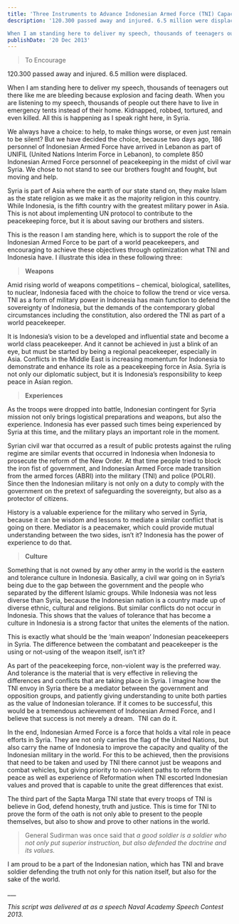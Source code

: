 ```yaml
---
title: 'Three Instruments to Advance Indonesian Armed Force (TNI) Capacity in Accomplishing Peacekeeping Mission in Syria'
description: '120.300 passed away and injured. 6.5 million were displaced.

When I am standing here to deliver my speech, thousands of teenagers out there like me are bleeding because explosion and facing death. When you are listening to my speech, thousands of people out there have to live in emergency tents instead of their home. Kidnapped, robbed, tortured, and even killed. All this is happening as I speak right here, in Syria.'
publishDate: '20 Dec 2013'
---
```


> To Encourage

120.300 passed away and injured. 6.5 million were displaced.

When I am standing here to deliver my speech, thousands of teenagers out there like me are bleeding because explosion and facing death. When you are listening to my speech, thousands of people out there have to live in emergency tents instead of their home. Kidnapped, robbed, tortured, and even killed. All this is happening as I speak right here, in Syria.

We always have a choice: to help, to make things worse, or even just remain to be silent? But we have decided the choice, because two days ago, 186 personnel of Indonesian Armed Force have arrived in Lebanon as part of UNIFIL (United Nations Interim Force in Lebanon), to complete 850 Indonesian Armed Force personnel of peacekeeping in the midst of civil war Syria. We chose to not stand to see our brothers fought and fought, but moving and help.

Syria is part of Asia where the earth of our state stand on, they make Islam as the state religion as we make it as the majority religion in this country. While Indonesia, is the fifth country with the greatest military power in Asia. This is not about implementing UN protocol to contribute to the peacekeeping force, but it is about saving our brothers and sisters.

This is the reason I am standing here, which is to support the role of the Indonesian Armed Force to be part of a world peacekeepers, and encouraging to achieve these objectives through optimization what TNI and Indonesia have. I illustrate this idea in these following three:

> **Weapons**

Amid rising world of weapons competitions – chemical, biological, satellites, to nuclear, Indonesia faced with the choice to follow the trend or vice versa. TNI as a form of military power in Indonesia has main function to defend the sovereignty of Indonesia, but the demands of the contemporary global circumstances including the constitution, also ordered the TNI as part of a world peacekeeper.

It is Indonesia’s vision to be a developed and influential state and become a world class peacekeeper. And it cannot be achieved in just a blink of an eye, but must be started by being a regional peacekeeper, especially in Asia. Conflicts in the Middle East is increasing momentum for Indonesia to demonstrate and enhance its role as a peacekeeping force in Asia. Syria is not only our diplomatic subject, but it is Indonesia’s responsibility to keep peace in Asian region.

> **Experiences**

As the troops were dropped into battle, Indonesian contingent for Syria mission not only brings logistical preparations and weapons, but also the experience. Indonesia has ever passed such times being experienced by Syria at this time, and the military plays an important role in the moment.

Syrian civil war that occurred as a result of public protests against the ruling regime are similar events that occurred in Indonesia when Indonesia to prosecute the reform of the New Order. At that time people tried to block the iron fist of government, and Indonesian Armed Force made transition from the armed forces (ABRI) into the military (TNI) and police (POLRI). Since then the Indonesian military is not only on a duty to comply with the government on the pretext of safeguarding the sovereignty, but also as a protector of citizens.

History is a valuable experience for the military who served in Syria, because it can be wisdom and lessons to mediate a similar conflict that is going on there. Mediator is a peacemaker, which could provide mutual understanding between the two sides, isn’t it? Indonesia has the power of experience to do that.

> **Culture**

Something that is not owned by any other army in the world is the eastern and tolerance culture in Indonesia. Basically, a civil war going on in Syria’s being due to the gap between the government and the people who separated by the different Islamic groups. While Indonesia was not less diverse than Syria, because the Indonesian nation is a country made up of diverse ethnic, cultural and religions. But similar conflicts do not occur in Indonesia. This shows that the values of tolerance that has become a culture in Indonesia is a strong factor that unites the elements of the nation.

This is exactly what should be the ‘main weapon’ Indonesian peacekeepers in Syria. The difference between the combatant and peacekeeper is the using or not-using of the weapon itself, isn’t it?

As part of the peacekeeping force, non-violent way is the preferred way. And tolerance is the material that is very effective in relieving the differences and conflicts that are taking place in Syria. I imagine how the TNI envoy in Syria there be a mediator between the government and opposition groups, and patiently giving understanding to unite both parties as the value of Indonesian tolerance. If it comes to be successful, this would be a tremendous achievement of Indonesian Armed Force, and I believe that success is not merely a dream.  TNI can do it.

In the end, Indonesian Armed Force is a force that holds a vital role in peace efforts in Syria. They are not only carries the flag of the United Nations, but also carry the name of Indonesia to improve the capacity and quality of the Indonesian military in the world. For this to be achieved, then the provisions that need to be taken and used by TNI there cannot just be weapons and combat vehicles, but giving priority to non-violent paths to reform the peace as well as experience of Reformation when TNI escorted Indonesian values and proved that is capable to unite the great differences that exist.

The third part of the Sapta Marga TNI state that every troops of TNI is believe in God, defend honesty, truth and justice. This is time for TNI to prove the form of the oath is not only able to present to the people themselves, but also to show and prove to other nations in the world.

> General Sudirman was once said that _a good soldier is a soldier who not only put superior instruction, but also defended the doctrine and its values._

I am proud to be a part of the Indonesian nation, which has TNI and brave soldier defending the truth not only for this nation itself, but also for the sake of the world.

\_\_\_

_This script was delivered at as a speech Naval Academy Speech Contest 2013._